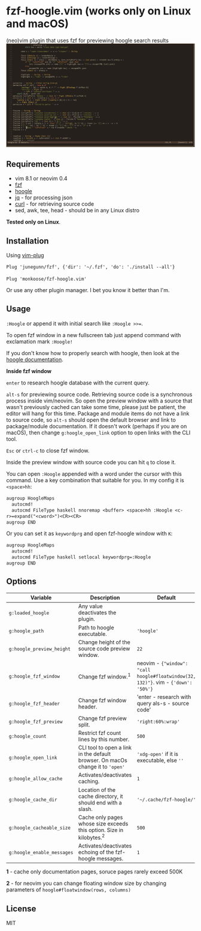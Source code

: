 # fzf-hoogle.vim (works only on Linux and macOS)

(neo)vim plugin that uses fzf for previewing hoogle search results
![fzf-hoogle.vim in action](https://github.com/monkoose/fzf-hoogle-images/blob/master/fzf-hoogle-action.gif?raw=true)

## Requirements

 - vim 8.1 or neovim 0.4
 - [fzf](https://github.com/junegunn/fzf)
 - [hoogle](https://github.com/ndmitchell/hoogle)
 - [jq](https://github.com/stedolan/jq) - for processing json
 - [curl](https://github.com/curl/curl) - for retrieving source code
 - sed, awk, tee, head - should be in any Linux distro
 
**Tested only on Linux**.

## Installation

Using [vim-plug](https://github.com/junegunn/vim-plug)
```
Plug 'junegunn/fzf', {'dir': '~/.fzf', 'do': './install --all'}

Plug 'monkoose/fzf-hoogle.vim'
```
Or use any other plugin manager. I bet you know it better than I'm.

## Usage

`:Hoogle` or append it with initial search like `:Hoogle >>=`.

To open fzf window in a new fullscreen tab just append command with exclamation mark `:Hoogle!`

If you don't know how to properly search with hoogle, then look at the [hoogle documentation](https://github.com/ndmitchell/hoogle#searches).

**Inside fzf window**

`enter` to research hoogle database with the current query.

`alt-s` for previewing source code. Retrieving source code is a synchronous process inside
vim/neovim. So open the preview window with a source that wasn't previously cached can take some time,
please just be patient, the editor will hang for this time.
Package and module items do not have a link to source code, so `alt-s` should open the default browser
and link to package/module documentation. If it doesn't work (perhaps if you are on macOS), then
change `g:hoogle_open_link` option to open links with the CLI tool.

`Esc` or `ctrl-c` to close fzf window.


Inside the preview window with source code you can hit `q` to close it.

You can open `:Hoogle` appended with a word under the cursor with this command. Use a key combination that
suitable for you. In my config it is `<space>hh`:
```
augroup HoogleMaps
  autocmd!
  autocmd FileType haskell nnoremap <buffer> <space>hh :Hoogle <c-r>=expand("<cword>")<CR><CR>
augroup END
```
Or you can set it as `keywordprg` and open fzf-hoogle window with `K`:
```
augroup HoogleMaps
  autocmd!
  autocmd FileType haskell setlocal keywordprg=:Hoogle
augroup END
```

## Options

| Variable                   | Description                                                                     | Default                                            |
|----------------------------|---------------------------------------------------------------------------------|----------------------------------------------------|
| `g:loaded_hoogle`          | Any value deactivates the plugin.                                               |                                                    |
| `g:hoogle_path`            | Path to hoogle executable.                                                      | `'hoogle'`                                         |
| `g:hoogle_preview_height`  | Change height of the source code preview window.                                | `22`                                               |
| `g:hoogle_fzf_window`      | Change fzf window.<sup>1</sup>                                                  | neovim - `{"window": "call hoogle#floatwindow(32, 132)"}`. vim - `{'down': '50%'}` |
| `g:hoogle_fzf_header`      | Change fzf window header.                                                       | 'enter - research with query  als-s - source code' |
| `g:hoogle_fzf_preview`     | Change fzf preview split.                                                       | `'right:60%:wrap'`                                 |
| `g:hoogle_count`           | Restrict fzf count lines by this number.                                        | `500`                                              |
| `g:hoogle_open_link`       | CLI tool to open a link in the default browser. On macOs change it to `'open'`  | `'xdg-open'` if it is executable, else `''`        |
| `g:hoogle_allow_cache`     | Activates/deactivates caching.                                                  | `1`                                                |
| `g:hoogle_cache_dir`       | Location of the cache directory, it should end with a slash.                    | `'~/.cache/fzf-hoogle/'`                           |
| `g:hoogle_cacheable_size`  | Cache only pages whose size exceeds this option. Size in kilobytes.<sup>2</sup> | `500`                                              |
| `g:hoogle_enable_messages` | Activates/deactivates echoing of the fzf-hoogle messages.                       | `1`                                                |

**1** - cache only documentation pages, soruce pages rarely exceed 500K

**2** - for neovim you can change floating window size by changing parameters of `hoogle#floatwindow(rows, columns)`

## License
MIT

